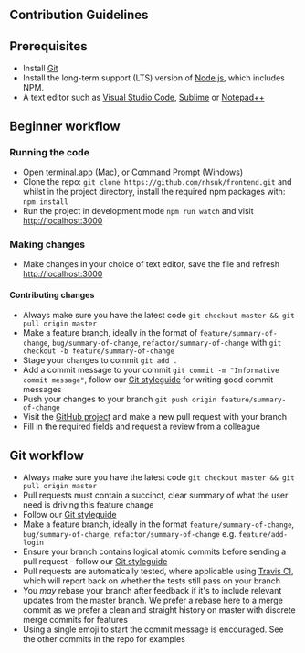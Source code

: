 ## Contribution Guidelines

## Prerequisites

- Install [Git](https://git-scm.com/book/en/v2/Getting-Started-Installing-Git)
- Install the long-term support (LTS) version of [Node.js](https://nodejs.org/en/), which includes NPM.
- A text editor such as [Visual Studio Code](https://code.visualstudio.com/), [Sublime](https://www.sublimetext.com/) or [Notepad++](https://notepad-plus-plus.org/)

## Beginner workflow

### Running the code

- Open terminal.app (Mac), or Command Prompt (Windows)
- Clone the repo: `git clone https://github.com/nhsuk/frontend.git` and whilst in the project directory, install the required npm packages with: `npm install`
- Run the project in development mode `npm run watch` and visit <a href="http://localhost:3000">http://localhost:3000</a>

### Making changes

- Make changes in your choice of text editor, save the file and refresh <a href="http://localhost:3000">http://localhost:3000</a>

#### Contributing changes

- Always make sure you have the latest code `git checkout master && git pull origin master`
- Make a feature branch, ideally in the format of `feature/summary-of-change`, `bug/summary-of-change`, `refactor/summary-of-change` with `git checkout -b feature/summary-of-change`
- Stage your changes to commit `git add .`
- Add a commit message to your commit `git commit -m "Informative commit message"`, follow our [Git styleguide](https://github.com/nhsuk/styleguides/blob/master/git.md) for writing good commit messages
- Push your changes to your branch `git push origin feature/summary-of-change`
- Visit the [GitHub project](https://github.com/nhsuk/frontend) and make a new pull request with your branch
- Fill in the required fields and request a review from a colleague

## Git workflow

- Always make sure you have the latest code `git checkout master && git pull origin master`
- Pull requests must contain a succinct, clear summary of what the user need is driving this feature change
- Follow our [Git styleguide](https://github.com/nhsuk/styleguides/blob/master/git.md)
- Make a feature branch, ideally in the format `feature/summary-of-change`, `bug/summary-of-change`, `refactor/summary-of-change` e.g. `feature/add-login`
- Ensure your branch contains logical atomic commits before sending a pull request - follow our [Git styleguide](https://github.com/nhsuk/styleguides/blob/master/git.md)
- Pull requests are automatically tested, where applicable using [Travis CI](https://travis-ci.org/), which will report back on whether the tests still pass on your branch
- You *may* rebase your branch after feedback if it's to include relevant updates from the master branch. We prefer a rebase here to a merge commit as we prefer a clean and straight history on master with discrete merge commits for features
- Using a single emoji to start the commit message is encouraged. See the other commits in the repo for examples


